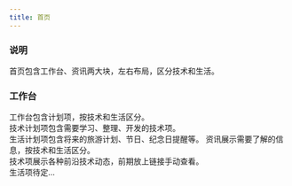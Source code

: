 ```yaml
---
title: 首页
---
```


### 说明
  首页包含工作台、资讯两大块，左右布局，区分技术和生活。
### 工作台
工作台包含计划项，按技术和生活区分。<br/>
技术计划项包含需要学习、整理、开发的技术项。<br/>
生活计划项包含将来的旅游计划、节日、纪念日提醒等。
资讯展示需要了解的信息，按技术和生活区分。<br/>
技术项展示各种前沿技术动态，前期放上链接手动查看。<br/>
生活项待定...